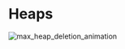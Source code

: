 # Heaps

![max_heap_deletion_animation](https://github.com/HelanaNady/DataStructures/assets/137416623/f325daf1-9be8-4d13-92bd-49b843b90315)
